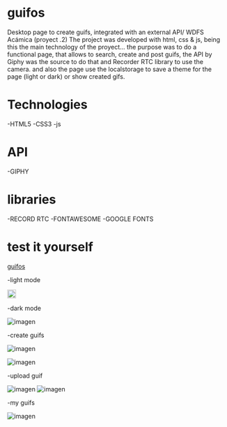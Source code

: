 # guifos
Desktop page to create guifs, integrated with an external API/ WDFS Acámica (proyect .2)
The project was developed with html, css & js, being this the main technology of the proyect...
the purpose was to do a functional page, that allows to search, create and post guifs, 
the API by Giphy was the source to do that and Recorder RTC library to use the camera.
and also the page use the localstorage to save a theme for the page (light or dark) or show created gifs.

# Technologies
-HTML5
-CSS3
-js
# API
-GIPHY

# libraries
-RECORD RTC
-FONTAWESOME
-GOOGLE FONTS

# test it yourself
[guifos](https://mickyrendon.github.io/guifos/)


-light mode

<img src="https://user-images.githubusercontent.com/64873799/148278319-fe666125-2412-46ba-abab-4bf4e321d153.png" width="20rem" height="20rem">

-dark mode

![imagen](https://user-images.githubusercontent.com/64873799/148279938-e3d87c2c-e794-44f3-89f0-3e35b2af78a6.png)

-create guifs

![imagen](https://user-images.githubusercontent.com/64873799/148280059-f83ac80a-de7e-4048-b8b2-e2005266db4a.png)

![imagen](https://user-images.githubusercontent.com/64873799/148280199-882741a3-c8b7-49ca-8573-125d8320bdb6.png)

-upload guif

![imagen](https://user-images.githubusercontent.com/64873799/148280300-461b94a6-9e19-42ea-a301-1cc26c98df58.png)
![imagen](https://user-images.githubusercontent.com/64873799/148280583-cd0416ea-e6bb-4ef6-8a93-4a6275daa504.png)

-my guifs

![imagen](https://user-images.githubusercontent.com/64873799/148280451-0bba431f-f4e4-4658-8757-8bce06dfaf92.png)
